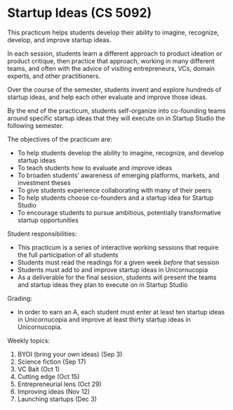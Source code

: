 # Startup Ideas (CS 5092)

This practicum helps students develop their ability to imagine, recognize, develop, and improve startup ideas. 

In each session, students learn a different approach to product ideation or product critique, then practice that approach, working in many different teams, and often with the advice of visiting entrepreneurs, VCs, domain experts, and other practitioners.

Over the course of the semester, students invent and explore hundreds of startup ideas, and help each other evaluate and improve those ideas.

By the end of the practicum, students self-organize into co-founding teams around specific startup ideas that they will execute on in Startup Studio the following semester.

The objectives of the practicum are:

* To help students develop the ability to imagine, recognize, and develop startup ideas
* To teach students how to evaluate and improve ideas
* To broaden students’ awareness of emerging platforms, markets, and investment theses
* To give students experience collaborating with many of their peers
* To help students choose co-founders and a startup idea for Startup Studio
* To encourage students to pursue ambitious, potentially transformative startup opportunities

Student responsibilities:

* This practicum is a series of interactive working sessions that require the full participation of all students
* Students must read the readings for a given week *before* that session
* Students must add to and improve startup ideas in Unicornucopia
* As a deliverable for the final session, students will present the teams and startup ideas they plan to execute on in Startup Studio

Grading:

* In order to earn an A, each student must enter at least ten startup ideas in Unicornucopia and improve at least thirty startup ideas in Unicornucopia.

Weekly topics:

1. BYOI (bring your own ideas) (Sep 3)
1. Science fiction (Sep 17)
1. VC Bait (Oct 1)
1. Cutting edge (Oct 15)
1. Entrepreneurial lens (Oct 29)
1. Improving ideas (Nov 12)
1. Launching startups (Dec 3)
